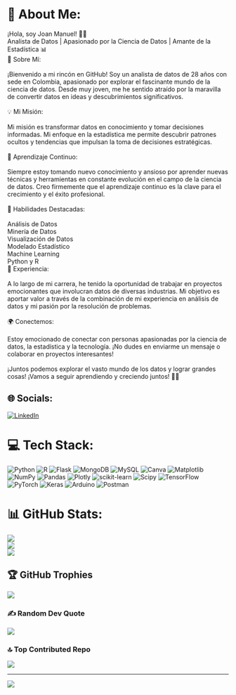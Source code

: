 # 💫 About Me:
¡Hola, soy Joan Manuel! 👋🏼<br>Analista de Datos | Apasionado por la Ciencia de Datos | Amante de la Estadística 📊<br>🌟 Sobre Mí:<br><br>¡Bienvenido a mi rincón en GitHub! Soy un analista de datos de 28 años con sede en Colombia, apasionado por explorar el fascinante mundo de la ciencia de datos. Desde muy joven, me he sentido atraído por la maravilla de convertir datos en ideas y descubrimientos significativos.<br><br>💡 Mi Misión:<br><br>Mi misión es transformar datos en conocimiento y tomar decisiones informadas. Mi enfoque en la estadística me permite descubrir patrones ocultos y tendencias que impulsan la toma de decisiones estratégicas.<br><br>🚀 Aprendizaje Continuo:<br><br>Siempre estoy tomando nuevo conocimiento y ansioso por aprender nuevas técnicas y herramientas en constante evolución en el campo de la ciencia de datos. Creo firmemente que el aprendizaje continuo es la clave para el crecimiento y el éxito profesional.<br><br>🧰 Habilidades Destacadas:<br><br>Análisis de Datos<br>Minería de Datos<br>Visualización de Datos<br>Modelado Estadístico<br>Machine Learning<br>Python y R<br>💼 Experiencia:<br><br>A lo largo de mi carrera, he tenido la oportunidad de trabajar en proyectos emocionantes que involucran datos de diversas industrias. Mi objetivo es aportar valor a través de la combinación de mi experiencia en análisis de datos y mi pasión por la resolución de problemas.<br><br>🌍 Conectemos:<br><br>Estoy emocionado de conectar con personas apasionadas por la ciencia de datos, la estadística y la tecnología. ¡No dudes en enviarme un mensaje o colaborar en proyectos interesantes!<br><br>¡Juntos podemos explorar el vasto mundo de los datos y lograr grandes cosas! ¡Vamos a seguir aprendiendo y creciendo juntos! 🌱✨


## 🌐 Socials:
[![LinkedIn](https://img.shields.io/badge/LinkedIn-%230077B5.svg?logo=linkedin&logoColor=white)](https://linkedin.com/in/joanmr95) 

# 💻 Tech Stack:
![Python](https://img.shields.io/badge/python-3670A0?style=for-the-badge&logo=python&logoColor=ffdd54) ![R](https://img.shields.io/badge/r-%23276DC3.svg?style=for-the-badge&logo=r&logoColor=white) ![Flask](https://img.shields.io/badge/flask-%23000.svg?style=for-the-badge&logo=flask&logoColor=white) ![MongoDB](https://img.shields.io/badge/MongoDB-%234ea94b.svg?style=for-the-badge&logo=mongodb&logoColor=white) ![MySQL](https://img.shields.io/badge/mysql-%2300000f.svg?style=for-the-badge&logo=mysql&logoColor=white) ![Canva](https://img.shields.io/badge/Canva-%2300C4CC.svg?style=for-the-badge&logo=Canva&logoColor=white) ![Matplotlib](https://img.shields.io/badge/Matplotlib-%23ffffff.svg?style=for-the-badge&logo=Matplotlib&logoColor=black) ![NumPy](https://img.shields.io/badge/numpy-%23013243.svg?style=for-the-badge&logo=numpy&logoColor=white) ![Pandas](https://img.shields.io/badge/pandas-%23150458.svg?style=for-the-badge&logo=pandas&logoColor=white) ![Plotly](https://img.shields.io/badge/Plotly-%233F4F75.svg?style=for-the-badge&logo=plotly&logoColor=white) ![scikit-learn](https://img.shields.io/badge/scikit--learn-%23F7931E.svg?style=for-the-badge&logo=scikit-learn&logoColor=white) ![Scipy](https://img.shields.io/badge/SciPy-%230C55A5.svg?style=for-the-badge&logo=scipy&logoColor=%white) ![TensorFlow](https://img.shields.io/badge/TensorFlow-%23FF6F00.svg?style=for-the-badge&logo=TensorFlow&logoColor=white) ![PyTorch](https://img.shields.io/badge/PyTorch-%23EE4C2C.svg?style=for-the-badge&logo=PyTorch&logoColor=white) ![Keras](https://img.shields.io/badge/Keras-%23D00000.svg?style=for-the-badge&logo=Keras&logoColor=white) ![Arduino](https://img.shields.io/badge/-Arduino-00979D?style=for-the-badge&logo=Arduino&logoColor=white) ![Postman](https://img.shields.io/badge/Postman-FF6C37?style=for-the-badge&logo=postman&logoColor=white)
# 📊 GitHub Stats:
![](https://github-readme-stats.vercel.app/api?username=JoanMR95&theme=darcula&hide_border=false&include_all_commits=false&count_private=false)<br/>
![](https://github-readme-streak-stats.herokuapp.com/?user=JoanMR95&theme=darcula&hide_border=false)<br/>
![](https://github-readme-stats.vercel.app/api/top-langs/?username=JoanMR95&theme=darcula&hide_border=false&include_all_commits=false&count_private=false&layout=compact)

## 🏆 GitHub Trophies
![](https://github-profile-trophy.vercel.app/?username=JoanMR95&theme=radical&no-frame=false&no-bg=true&margin-w=4)

### ✍️ Random Dev Quote
![](https://quotes-github-readme.vercel.app/api?type=horizontal&theme=radical)

### 🔝 Top Contributed Repo
![](https://github-contributor-stats.vercel.app/api?username=JoanMR95&limit=5&theme=dark&combine_all_yearly_contributions=true)

---
[![](https://visitcount.itsvg.in/api?id=JoanMR95&icon=0&color=0)](https://visitcount.itsvg.in)

<!-- Proudly created with GPRM ( https://gprm.itsvg.in ) -->
